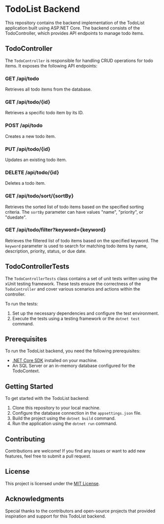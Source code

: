 # TodoList Backend

This repository contains the backend implementation of the TodoList application built using ASP.NET Core. The backend consists of the TodoController, which provides API endpoints to manage todo items.

## TodoController

The `TodoController` is responsible for handling CRUD operations for todo items. It exposes the following API endpoints:

### GET /api/todo

Retrieves all todo items from the database.

### GET /api/todo/{id}

Retrieves a specific todo item by its ID.

### POST /api/todo

Creates a new todo item.

### PUT /api/todo/{id}

Updates an existing todo item.

### DELETE /api/todo/{id}

Deletes a todo item.

### GET /api/todo/sort/{sortBy}

Retrieves the sorted list of todo items based on the specified sorting criteria. The `sortBy` parameter can have values "name", "priority", or "duedate".

### GET /api/todo/filter?keyword={keyword}

Retrieves the filtered list of todo items based on the specified keyword. The `keyword` parameter is used to search for matching todo items by name, description, priority, status, or due date.

## TodoControllerTests

The `TodoControllerTests` class contains a set of unit tests written using the xUnit testing framework. These tests ensure the correctness of the `TodoController` and cover various scenarios and actions within the controller.

To run the tests:

1. Set up the necessary dependencies and configure the test environment.
2. Execute the tests using a testing framework or the `dotnet test` command.

## Prerequisites

To run the TodoList backend, you need the following prerequisites:

- [.NET Core SDK](https://dotnet.microsoft.com/download) installed on your machine.
- An SQL Server or an in-memory database configured for the TodoContext.

## Getting Started

To get started with the TodoList backend:

1. Clone this repository to your local machine.
2. Configure the database connection in the `appsettings.json` file.
3. Build the project using the `dotnet build` command.
4. Run the application using the `dotnet run` command.

## Contributing

Contributions are welcome! If you find any issues or want to add new features, feel free to submit a pull request.

## License

This project is licensed under the [MIT License](LICENSE).

## Acknowledgments

Special thanks to the contributors and open-source projects that provided inspiration and support for this TodoList backend.
